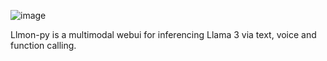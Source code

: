 ![image](https://github.com/3eeps/llmon-py/assets/55860052/5603c6b4-6b68-4814-96b1-bd46bff1c78e)

Llmon-py is a multimodal webui for inferencing Llama 3 via text, voice and function calling.
